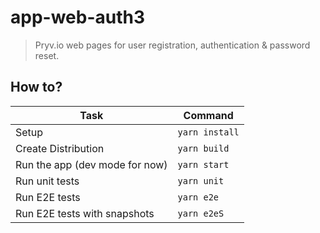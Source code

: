 # app-web-auth3

> Pryv.io web pages for user registration, authentication & password reset.

## How to?

| Task                              | Command                        |
| --------------------------------- | ------------------------------ |
| Setup                             | `yarn install`                 |
| Create Distribution               | `yarn build`                   |
| Run the app (dev mode for now)    | `yarn start`                   |
| Run unit tests                    | `yarn unit`                    |
| Run E2E tests                     | `yarn e2e`                     |
| Run E2E tests with snapshots      | `yarn e2eS`                    |
